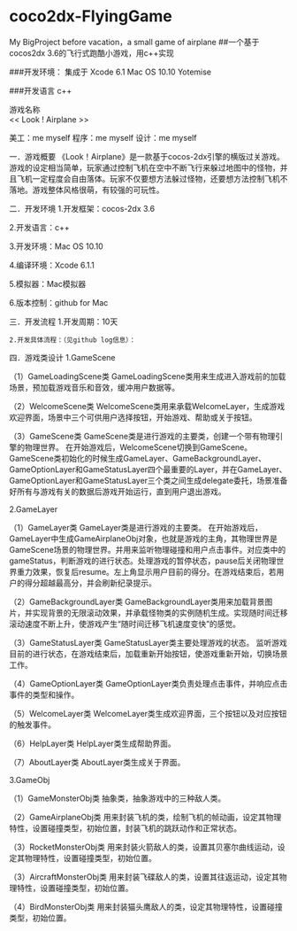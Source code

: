 # coco2dx-FlyingGame
My BigProject before vacation，a small game of airplane
##一个基于cocos2dx 3.6的飞行式跑酷小游戏，用c++实现

###开发环境：
集成于 Xcode 6.1
Mac OS 10.10 Yotemise

###开发语言
c++

游戏名称	
<< Look ! Airplane >>

美工：me myself
程序：me myself
设计：me myself


一．游戏概要
《Look！Airplane》是一款基于cocos-2dx引擎的横版过关游戏。
游戏的设定相当简单，玩家通过控制飞机在空中不断飞行来躲过地图中的怪物，并且飞机一定程度会自由落体。玩家不仅要想方法躲过怪物，还要想方法控制飞机不落地。游戏整体风格很萌，有较强的可玩性。

二．开发环境
    1.开发框架：cocos-2dx 3.6

2.开发语言：c++

3.开发环境：Mac OS 10.10 

4.编译环境：Xcode 6.1.1
    
5.模拟器：Mac模拟器

6.版本控制：github for Mac


三．开发流程
    1.开发周期：10天

    2.开发具体流程：（见github log信息）：
 
 



四．游戏类设计
1.GameScene
 
（1）GameLoadingScene类
 GameLoadingScene类用来生成进入游戏前的加载场景，预加载游戏音乐和音效，缓冲用户数据等。
 

（2）WelcomeScene类
 WelcomeScene类用来承载WelcomeLayer，生成游戏欢迎界面，场景中三个可供用户选择按钮，开始游戏、帮助或关于按钮。
 
（3）GameScene类
GameScene类是进行游戏的主要类，创建一个带有物理引擎的物理世界。
在开始游戏后，WelcomeScene切换到GameScene。GameScene类初始化的时候生成GameLayer、GameBackgroundLayer、GameOptionLayer和GameStatusLayer四个最重要的Layer，并在GameLayer、GameOptionLayer和GameStatusLayer三个类之间生成delegate委托，场景准备好所有与游戏有关的数据后游戏开始运行，直到用户退出游戏。
 

















2.GameLayer
 


（1）GameLayer类
GameLayer类是进行游戏的主要类。
在开始游戏后，GameLayer中生成GameAirplaneObj对象，也就是游戏的主角，其物理世界是GameScene场景的物理世界。并用来监听物理碰撞和用户点击事件。对应类中的gameStatus，判断游戏的进行状态。处理游戏的暂停状态，pause后关闭物理世界重力效果，恢复后resume。左上角显示用户目前的得分。在游戏结束后，若用户的得分超越最高分，并会刷新纪录提示。
  
（2）GameBackgroundLayer类
GameBackgroundLayer类用来加载背景图片，并实现背景的无限滚动效果，并承载怪物类的实例随机生成。实现随时间迁移滚动速度不断上升，使游戏产生“随时间迁移飞机速度变快”的感觉。

（3）GameStatusLayer类
GameStatusLayer类主要处理游戏的状态。
监听游戏目前的进行状态，在游戏结束后，加载重新开始按钮，使游戏重新开始，切换场景工作。

（4）GameOptionLayer类
     GameOptionLayer类负责处理点击事件，并响应点击事件的类型和操作。

（5）WelcomeLayer类
WelcomeLayer类生成欢迎界面，三个按钮以及对应按钮的触发事件。

（6）HelpLayer类
HelpLayer类生成帮助界面。
 

（7）AboutLayer类
AboutLayer类生成关于界面。
 



















3.GameObj
 

（1）GameMonsterObj类
抽象类，抽象游戏中的三种敌人类。

（2）GameAirplaneObj类
用来封装飞机的类，绘制飞机的帧动画，设定其物理特性，设置碰撞类型，初始位置，封装飞机的跳跃动作和正常状态。
 
（3）RocketMonsterObj类
用来封装火箭敌人的类，设置其贝塞尔曲线运动，设定其物理特性，设置碰撞类型，初始位置。
                           

（3）AircraftMonsterObj类
     用来封装飞碟敌人的类，设置其往返运动，设定其物理特性，设置碰撞类型，初始位置。
                     

（4）BirdMonsterObj类
     用来封装猫头鹰敌人的类，设定其物理特性，设置碰撞类型，初始位置。

 



